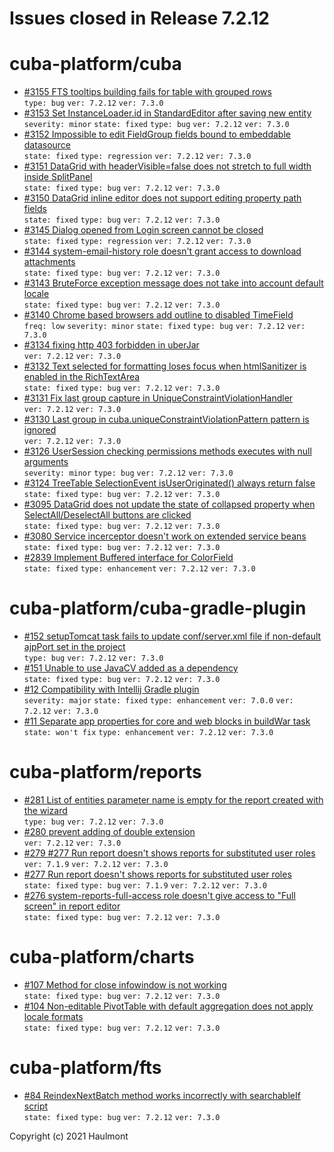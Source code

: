 # Issues closed in Release 7.2.12

# cuba-platform/cuba

* [#3155 FTS tooltips building fails for table with grouped rows](https://github.com/cuba-platform/cuba/issues/3155) \
    `type: bug` `ver: 7.2.12` `ver: 7.3.0` 
* [#3153 Set InstanceLoader.id in StandardEditor after saving new entity](https://github.com/cuba-platform/cuba/issues/3153) \
    `severity: minor` `state: fixed` `type: bug` `ver: 7.2.12` `ver: 7.3.0` 
* [#3152 Impossible to edit FieldGroup fields bound to embeddable datasource](https://github.com/cuba-platform/cuba/issues/3152) \
    `state: fixed` `type: regression` `ver: 7.2.12` `ver: 7.3.0` 
* [#3151 DataGrid with headerVisible=false does not stretch to full width inside SplitPanel](https://github.com/cuba-platform/cuba/issues/3151) \
    `state: fixed` `type: bug` `ver: 7.2.12` `ver: 7.3.0` 
* [#3150 DataGrid inline editor does not support editing property path fields](https://github.com/cuba-platform/cuba/issues/3150) \
    `state: fixed` `type: bug` `ver: 7.2.12` `ver: 7.3.0` 
* [#3145 Dialog opened from Login screen cannot be closed](https://github.com/cuba-platform/cuba/issues/3145) \
    `state: fixed` `type: regression` `ver: 7.2.12` `ver: 7.3.0` 
* [#3144 system-email-history role doesn't grant access to download attachments](https://github.com/cuba-platform/cuba/issues/3144) \
    `state: fixed` `type: bug` `ver: 7.2.12` `ver: 7.3.0` 
* [#3143 BruteForce exception message does not take into account default locale](https://github.com/cuba-platform/cuba/issues/3143) \
    `state: fixed` `type: bug` `ver: 7.2.12` `ver: 7.3.0` 
* [#3140 Chrome based browsers add outline to disabled TimeField](https://github.com/cuba-platform/cuba/issues/3140) \
    `freq: low` `severity: minor` `state: fixed` `type: bug` `ver: 7.2.12` `ver: 7.3.0` 
* [#3134 fixing http 403 forbidden in uberJar](https://github.com/cuba-platform/cuba/pull/3134) \
    `ver: 7.2.12` `ver: 7.3.0` 
* [#3132 Text selected for formatting loses focus when htmlSanitizer is enabled in the RichTextArea](https://github.com/cuba-platform/cuba/issues/3132) \
    `state: fixed` `type: bug` `ver: 7.2.12` `ver: 7.3.0` 
* [#3131 Fix last group capture in UniqueConstraintViolationHandler](https://github.com/cuba-platform/cuba/pull/3131) \
    `ver: 7.2.12` `ver: 7.3.0` 
* [#3130 Last group in cuba.uniqueConstraintViolationPattern pattern is ignored](https://github.com/cuba-platform/cuba/issues/3130) \
    `ver: 7.2.12` `ver: 7.3.0` 
* [#3126 UserSession checking permissions methods executes with null arguments ](https://github.com/cuba-platform/cuba/issues/3126) \
    `severity: minor` `type: bug` `ver: 7.2.12` `ver: 7.3.0` 
* [#3124 TreeTable SelectionEvent isUserOriginated() always return false](https://github.com/cuba-platform/cuba/issues/3124) \
    `state: fixed` `type: bug` `ver: 7.2.12` `ver: 7.3.0` 
* [#3095 DataGrid does not update the state of collapsed property when SelectAll/DeselectAll buttons are clicked](https://github.com/cuba-platform/cuba/issues/3095) \
    `state: fixed` `type: bug` `ver: 7.2.12` `ver: 7.3.0` 
* [#3080 Service incerceptor doesn't work on extended service beans](https://github.com/cuba-platform/cuba/issues/3080) \
    `state: fixed` `type: bug` `ver: 7.2.12` `ver: 7.3.0` 
* [#2839 Implement Buffered interface for ColorField](https://github.com/cuba-platform/cuba/issues/2839) \
    `state: fixed` `type: enhancement` `ver: 7.2.12` `ver: 7.3.0` 

# cuba-platform/cuba-gradle-plugin

* [#152 setupTomcat task fails to update conf/server.xml file if non-default ajpPort set in the project](https://github.com/cuba-platform/cuba-gradle-plugin/issues/152) \
    `type: bug` `ver: 7.2.12` `ver: 7.3.0` 
* [#151 Unable to use JavaCV added as a dependency](https://github.com/cuba-platform/cuba-gradle-plugin/issues/151) \
    `state: fixed` `type: bug` `ver: 7.2.12` `ver: 7.3.0` 
* [#12 Compatibility with Intellij Gradle plugin](https://github.com/cuba-platform/cuba-gradle-plugin/issues/12) \
    `severity: major` `state: fixed` `type: enhancement` `ver: 7.0.0` `ver: 7.2.12` `ver: 7.3.0` 
* [#11 Separate app properties for core and web blocks in buildWar task](https://github.com/cuba-platform/cuba-gradle-plugin/issues/11) \
    `state: won't fix` `type: enhancement` `ver: 7.2.12` `ver: 7.3.0` 

# cuba-platform/reports

* [#281 List of entities parameter name is empty for the report created with the wizard](https://github.com/cuba-platform/reports/issues/281) \
    `type: bug` `ver: 7.2.12` `ver: 7.3.0` 
* [#280 prevent adding of double extension](https://github.com/cuba-platform/reports/pull/280) \
    `ver: 7.2.12` `ver: 7.3.0` 
* [#279 #277 Run report doesn't shows reports for substituted user roles](https://github.com/cuba-platform/reports/pull/279) \
    `ver: 7.1.9` `ver: 7.2.12` `ver: 7.3.0` 
* [#277 Run report doesn't shows reports for substituted user roles](https://github.com/cuba-platform/reports/issues/277) \
    `state: fixed` `type: bug` `ver: 7.1.9` `ver: 7.2.12` `ver: 7.3.0` 
* [#276 system-reports-full-access role doesn't give access to "Full screen" in report editor](https://github.com/cuba-platform/reports/issues/276) \
    `state: fixed` `type: bug` `ver: 7.2.12` `ver: 7.3.0` 

# cuba-platform/charts

* [#107 Method for close infowindow is not working](https://github.com/cuba-platform/charts/issues/107) \
    `state: fixed` `type: bug` `ver: 7.2.12` `ver: 7.3.0` 
* [#104 Non-editable PivotTable with default aggregation does not apply locale formats](https://github.com/cuba-platform/charts/issues/104) \
    `state: fixed` `type: bug` `ver: 7.2.12` `ver: 7.3.0` 

# cuba-platform/fts

* [#84 ReindexNextBatch method works incorrectly with searchableIf script](https://github.com/cuba-platform/fts/issues/84) \
    `state: fixed` `type: bug` `ver: 7.2.12` `ver: 7.3.0` 


Copyright (c) 2021 Haulmont
